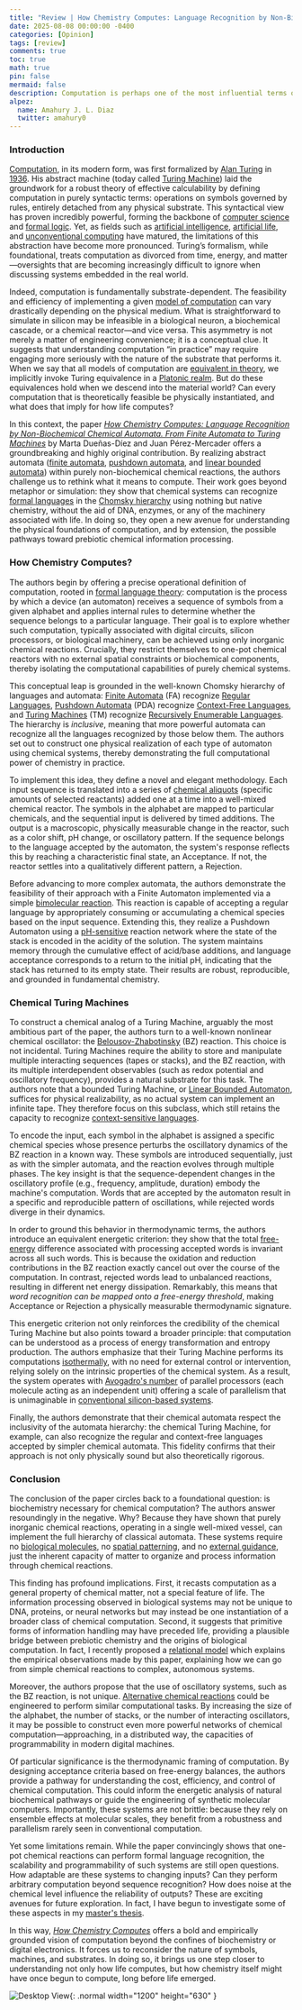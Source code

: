 ```yaml
---
title: "Review | How Chemistry Computes: Language Recognition by Non-Biochemical Chemical Automata. From Finite Automata to Turing Machines"
date: 2025-08-08 00:00:00 -0400
categories: [Opinion]
tags: [review]
comments: true
toc: true 
math: true
pin: false 
mermaid: false
description: Computation is perhaps one of the most influential terms of the last century. However, I believe we must reformulate this concept in terms of its substrate, that is, what performs the computations. Today I am going to review a paper in that direction, which opens up avenues toward understanding chemical computation.
alpez:
  name: Amahury J. L. Diaz
  twitter: amahury0
---
```

### Introduction
[Computation](https://en.wikipedia.org/wiki/Computation), in its modern form, was first formalized by [Alan Turing](https://en.wikipedia.org/wiki/Alan_Turing) in [1936](https://www.cs.ox.ac.uk/activities/ieg/e-library/sources/tp2-ie.pdf). His abstract machine (today called [Turing Machine](https://en.wikipedia.org/wiki/Turing_machine)) laid the groundwork for a robust theory of effective calculability by defining computation in purely syntactic terms: operations on symbols governed by rules, entirely detached from any physical substrate. This syntactical view has proven incredibly powerful, forming the backbone of [computer science](https://en.wikipedia.org/wiki/Computer_science) and [formal logic](https://en.wikipedia.org/wiki/Mathematical_logic). Yet, as fields such as [artificial intelligence](https://en.wikipedia.org/wiki/Artificial_intelligence), [artificial life](https://en.wikipedia.org/wiki/Artificial_life), and [unconventional computing](https://en.wikipedia.org/wiki/Unconventional_computing) have matured, the limitations of this abstraction have become more pronounced. Turing’s formalism, while foundational, treats computation as divorced from time, energy, and matter—oversights that are becoming increasingly difficult to ignore when discussing systems embedded in the real world.

Indeed, computation is fundamentally substrate-dependent. The feasibility and efficiency of implementing a given [model of computation](https://en.wikipedia.org/wiki/Model_of_computation) can vary drastically depending on the physical medium. What is straightforward to simulate in silicon may be infeasible in a biological neuron, a biochemical cascade, or a chemical reactor—and vice versa. This asymmetry is not merely a matter of engineering convenience; it is a conceptual clue. It suggests that understanding computation “in practice” may require engaging more seriously with the nature of the substrate that performs it. When we say that all models of computation are [equivalent in theory](https://api.pageplace.de/preview/DT0400.9780191552762_A24387384/preview-9780191552762_A24387384.pdf), we implicitly invoke Turing equivalence in a [Platonic realm](https://en.wikipedia.org/wiki/Platonism). But do these equivalences hold when we descend into the material world? Can every computation that is theoretically feasible be physically instantiated, and what does that imply for how life computes?

In this context, the paper [_How Chemistry Computes: Language Recognition by Non-Biochemical Chemical Automata. From Finite Automata to Turing Machines_](https://www.cell.com/iscience/fulltext/S2589-0042(19)30285-8) by Marta Dueñas-Díez and Juan Pérez-Mercader offers a groundbreaking and highly original contribution. By realizing abstract automata ([finite automata](https://en.wikipedia.org/wiki/Finite-state_machine), [pushdown automata](https://en.wikipedia.org/wiki/Pushdown_automaton), and [linear bounded automata](https://en.wikipedia.org/wiki/Linear_bounded_automaton)) within purely non-biochemical chemical reactions, the authors challenge us to rethink what it means to compute. Their work goes beyond metaphor or simulation: they show that chemical systems can recognize [formal languages](https://en.wikipedia.org/wiki/Formal_language) in the [Chomsky hierarchy](https://en.wikipedia.org/wiki/Chomsky_hierarchy) using nothing but native chemistry, without the aid of DNA, enzymes, or any of the machinery associated with life. In doing so, they open a new avenue for understanding the physical foundations of computation, and by extension, the possible pathways toward prebiotic chemical information processing.

### How Chemistry Computes? 
The authors begin by offering a precise operational definition of computation, rooted in [formal language theory](https://en.wikipedia.org/wiki/Formal_language): computation is the process by which a device (an automaton) receives a sequence of symbols from a given alphabet and applies internal rules to determine whether the sequence belongs to a particular language. Their goal is to explore whether such computation, typically associated with digital circuits, silicon processors, or biological machinery, can be achieved using only inorganic chemical reactions. Crucially, they restrict themselves to one-pot chemical reactors with no external spatial constraints or biochemical components, thereby isolating the computational capabilities of purely chemical systems.

This conceptual leap is grounded in the well-known Chomsky hierarchy of languages and automata: [Finite Automata](https://en.wikipedia.org/wiki/Finite-state_machine) (FA) recognize [Regular Languages](https://en.wikipedia.org/wiki/Regular_language), [Pushdown Automata](https://en.wikipedia.org/wiki/Pushdown_automaton) (PDA) recognize [Context-Free Languages](https://en.wikipedia.org/wiki/Context-free_language), and [Turing Machines](https://en.wikipedia.org/wiki/Turing_machine) (TM) recognize [Recursively Enumerable Languages](https://en.wikipedia.org/wiki/Recursively_enumerable_language). The hierarchy is _inclusive_, meaning that more powerful automata can recognize all the languages recognized by those below them. The authors set out to construct one physical realization of each type of automaton using chemical systems, thereby demonstrating the full computational power of chemistry in practice.

To implement this idea, they define a novel and elegant methodology. Each input sequence is translated into a series of [chemical aliquots](https://en.wikipedia.org/wiki/Aliquot) (specific amounts of selected reactants) added one at a time into a well-mixed chemical reactor. The symbols in the alphabet are mapped to particular chemicals, and the sequential input is delivered by timed additions. The output is a macroscopic, physically measurable change in the reactor, such as a color shift, pH change, or oscillatory pattern. If the sequence belongs to the language accepted by the automaton, the system's response reflects this by reaching a characteristic final state, an Acceptance. If not, the reactor settles into a qualitatively different pattern, a Rejection.

Before advancing to more complex automata, the authors demonstrate the feasibility of their approach with a Finite Automaton implemented via a simple [bimolecular reaction](https://chem.libretexts.org/Bookshelves/General_Chemistry/ChemPRIME_(Moore_et_al.)/18%3A_Chemical_Kinetics/18.06%3A_Bimolecular_Processes). This reaction is capable of accepting a regular language by appropriately consuming or accumulating a chemical species based on the input sequence. Extending this, they realize a Pushdown Automaton using a [pH-sensitive](https://en.wikipedia.org/wiki/PH) reaction network where the state of the stack is encoded in the acidity of the solution. The system maintains memory through the cumulative effect of acid/base additions, and language acceptance corresponds to a return to the initial pH, indicating that the stack has returned to its empty state. Their results are robust, reproducible, and grounded in fundamental chemistry.

### Chemical Turing Machines
To construct a chemical analog of a Turing Machine, arguably the most ambitious part of the paper, the authors turn to a well-known nonlinear chemical oscillator: the [Belousov-Zhabotinsky](https://en.wikipedia.org/wiki/Belousov%E2%80%93Zhabotinsky_reaction) (BZ) reaction. This choice is not incidental. Turing Machines require the ability to store and manipulate multiple interacting sequences (tapes or stacks), and the BZ reaction, with its multiple interdependent observables (such as redox potential and oscillatory frequency), provides a natural substrate for this task. The authors note that a bounded Turing Machine, or [Linear Bounded Automaton](https://en.wikipedia.org/wiki/Linear_bounded_automaton), suffices for physical realizability, as no actual system can implement an infinite tape. They therefore focus on this subclass, which still retains the capacity to recognize [context-sensitive languages](https://en.wikipedia.org/wiki/Context-sensitive_language).

To encode the input, each symbol in the alphabet is assigned a specific chemical species whose presence perturbs the oscillatory dynamics of the BZ reaction in a known way. These symbols are introduced sequentially, just as with the simpler automata, and the reaction evolves through multiple phases. The key insight is that the sequence-dependent changes in the oscillatory profile (e.g., frequency, amplitude, duration) embody the machine's computation. Words that are accepted by the automaton result in a specific and reproducible pattern of oscillations, while rejected words diverge in their dynamics.

In order to ground this behavior in thermodynamic terms, the authors introduce an equivalent energetic criterion: they show that the total [free-energy](https://en.wikipedia.org/wiki/Thermodynamic_free_energy) difference associated with processing accepted words is invariant across all such words. This is because the oxidation and reduction contributions in the BZ reaction exactly cancel out over the course of the computation. In contrast, rejected words lead to unbalanced reactions, resulting in different net energy dissipation. Remarkably, this means that _word recognition can be mapped onto a free-energy threshold_, making Acceptance or Rejection a physically measurable thermodynamic signature.

This energetic criterion not only reinforces the credibility of the chemical Turing Machine but also points toward a broader principle: that computation can be understood as a process of energy transformation and entropy production. The authors emphasize that their Turing Machine performs its computations [isothermally](https://en.wikipedia.org/wiki/Isothermal_process), with no need for external control or intervention, relying solely on the intrinsic properties of the chemical system. As a result, the system operates with [Avogadro's number](https://en.wikipedia.org/wiki/Avogadro_constant) of parallel processors (each molecule acting as an independent unit) offering a scale of parallelism that is unimaginable in [conventional silicon-based systems](https://en.wikipedia.org/wiki/Von_Neumann_architecture).

Finally, the authors demonstrate that their chemical automata respect the inclusivity of the automata hierarchy: the chemical Turing Machine, for example, can also recognize the regular and context-free languages accepted by simpler chemical automata. This fidelity confirms that their approach is not only physically sound but also theoretically rigorous.

### Conclusion
The conclusion of the paper circles back to a foundational question: is biochemistry necessary for chemical computation? The authors answer resoundingly in the negative. Why? Because they have shown that purely inorganic chemical reactions, operating in a single well-mixed vessel, can implement the full hierarchy of classical automata. These systems require no [biological molecules](https://en.wikipedia.org/wiki/DNA_computing), no [spatial patterning](https://www.nature.com/articles/s41467-020-15190-3), and no [external guidance](https://journals.aps.org/pre/abstract/10.1103/PhysRevE.66.046112), just the inherent capacity of matter to organize and process information through chemical reactions. 

This finding has profound implications. First, it recasts computation as a general property of chemical matter, not a special feature of life. The information processing observed in biological systems may not be unique to DNA, proteins, or neural networks but may instead be one instantiation of a broader class of chemical computation. Second, it suggests that primitive forms of information handling may have preceded life, providing a plausible bridge between prebiotic chemistry and the origins of biological computation. In fact, I recently proposed a [relational model](https://arxiv.org/abs/2404.04374) which explains the empirical observations made by this paper, explaining how we can go from simple chemical reactions to complex, autonomous systems.

Moreover, the authors propose that the use of oscillatory systems, such as the BZ reaction, is not unique. [Alternative chemical reactions](https://www.nature.com/articles/s41586-024-07567-x) could be engineered to perform similar computational tasks. By increasing the size of the alphabet, the number of stacks, or the number of interacting oscillators, it may be possible to construct even more powerful networks of chemical computation—approaching, in a distributed way, the capacities of programmability in modern digital machines.

Of particular significance is the thermodynamic framing of computation. By designing acceptance criteria based on free-energy balances, the authors provide a pathway for understanding the cost, efficiency, and control of chemical computation. This could inform the energetic analysis of natural biochemical pathways or guide the engineering of synthetic molecular computers. Importantly, these systems are not brittle: because they rely on ensemble effects at molecular scales, they benefit from a robustness and parallelism rarely seen in conventional computation.

Yet some limitations remain. While the paper convincingly shows that one-pot chemical reactions can perform formal language recognition, the scalability and programmability of such systems are still open questions. How adaptable are these systems to changing inputs? Can they perform arbitrary computation beyond sequence recognition? How does noise at the chemical level influence the reliability of outputs? These are exciting avenues for future exploration. In fact, I have begun to investigate some of these aspects in my [master's thesis](https://www.proquest.com/docview/3157767694?sourcetype=Dissertations%20&%20Theses).

In this way, [_How Chemistry Computes_](https://www.cell.com/iscience/fulltext/S2589-0042(19)30285-8) offers a bold and empirically grounded vision of computation beyond the confines of biochemistry or digital electronics. It forces us to reconsider the nature of symbols, machines, and substrates. In doing so, it brings us one step closer to understanding not only how life computes, but how chemistry itself might have once begun to compute, long before life emerged.

![Desktop View](/assets/img/fix/complexity-cat-newsletter.png){: .normal width="1200" height="630" }
